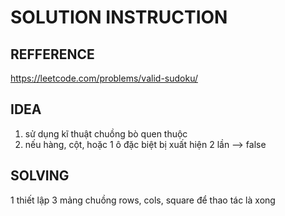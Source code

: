 # SOLUTION INSTRUCTION

## REFFERENCE

https://leetcode.com/problems/valid-sudoku/

## IDEA

1. sử dụng kĩ thuật chuồng bò quen thuộc
2. nếu hàng, cột, hoặc 1 ô đặc biệt bị xuất hiện 2 lần --> false

## SOLVING

1 thiết lập 3 mảng chuồng rows, cols, square để thao tác là xong
